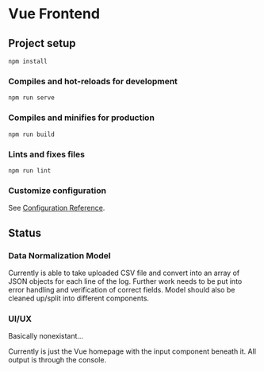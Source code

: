 # Vue Frontend 

## Project setup
```
npm install
```
### Compiles and hot-reloads for development
```
npm run serve
```
### Compiles and minifies for production
```
npm run build
```
### Lints and fixes files
```
npm run lint
```
### Customize configuration
See [Configuration Reference](https://cli.vuejs.org/config/).

## Status
### Data Normalization Model
Currently is able to take uploaded CSV file and convert into an array of JSON objects for each line of the log.
Further work needs to be put into error handling and verification of correct fields. Model should also be cleaned up/split into different components.
### UI/UX
Basically nonexistant...

Currently is just the Vue homepage with the input component beneath it. All output is through the console.


